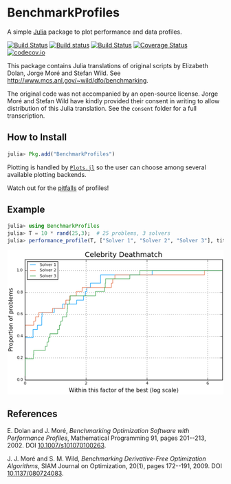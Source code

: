 # BenchmarkProfiles

A simple [Julia](http://julialang.org) package to plot performance and data profiles.

[![Build Status](https://travis-ci.org/JuliaSmoothOptimizers/BenchmarkProfiles.jl.svg?branch=master)](https://travis-ci.org/JuliaSmoothOptimizers/BenchmarkProfiles.jl)
[![Build status](https://ci.appveyor.com/api/projects/status/pf5isj3gi53uj9vp/branch/master?svg=true)](https://ci.appveyor.com/project/dpo/benchmarkprofiles-jl/branch/master)
[![Build Status](https://api.cirrus-ci.com/github/JuliaSmoothOptimizers/BenchmarkProfiles.jl.svg)](https://cirrus-ci.com/github/JuliaSmoothOptimizers/BenchmarkProfiles.jl)
[![Coverage Status](https://coveralls.io/repos/github/JuliaSmoothOptimizers/BenchmarkProfiles.jl/badge.svg?branch=master)](https://coveralls.io/github/JuliaSmoothOptimizers/BenchmarkProfiles.jl?branch=master)
[![codecov.io](https://codecov.io/github/JuliaSmoothOptimizers/BenchmarkProfiles.jl/coverage.svg?branch=master)](https://codecov.io/github/JuliaSmoothOptimizers/BenchmarkProfiles.jl?branch=master)

This package contains Julia translations of original scripts by Elizabeth Dolan, Jorge Moré and Stefan Wild.
See http://www.mcs.anl.gov/~wild/dfo/benchmarking.

The original code was not accompanied by an open-source license. Jorge Moré and Stefan Wild have kindly provided their consent in writing to allow distribution of this Julia translation.
See the `consent` folder for a full transcription.

## How to Install

```julia
julia> Pkg.add("BenchmarkProfiles")
```

Plotting is handled by [`Plots.jl`](https://github.com/tbreloff/Plots.jl) so the user can choose among several available plotting backends.

Watch out for the [pitfalls](http://dl.acm.org/citation.cfm?id=2950048) of profiles!

## Example

```julia
julia> using BenchmarkProfiles
julia> T = 10 * rand(25,3);  # 25 problems, 3 solvers
julia> performance_profile(T, ["Solver 1", "Solver 2", "Solver 3"], title="Celebrity Deathmatch")
```

![Performance Profile](./img/random_profile.png)

## References

E. Dolan and J. Moré, *Benchmarking Optimization Software with Performance Profiles*, Mathematical Programming 91, pages 201--213, 2002. DOI [10.1007/s101070100263](http://dx.doi.org/10.1007/s101070100263).

J. J. Moré and S. M. Wild, *Benchmarking Derivative-Free Optimization Algorithms*, SIAM Journal on Optimization, 20(1), pages 172--191, 2009. DOI [10.1137/080724083](http://dx.doi.org/10.1137/080724083).
